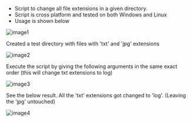 - Script to change all file extensions in a given directory.
- Script is cross platform and tested on both Windows and Linux
- Usage is shown below

![image1](https://user-images.githubusercontent.com/39571363/43498633-6caf37ae-9565-11e8-9606-2e6970719b7e.JPG)

Created a test directory with files with 'txt' and 'jpg' extensions

![image2](https://user-images.githubusercontent.com/39571363/43499192-f27a9642-9567-11e8-9ea2-4a5e41e48076.JPG)

Execute the script by giving the following arguments in the same exact order (this will change txt extensions to log)

![image3](https://user-images.githubusercontent.com/39571363/43499205-098c4ad8-9568-11e8-9dc9-ae023d2ae584.JPG)

See the below result. All the 'txt' extensions got changed to 'log'. (Leaving the 'jpg' untouched)

![image4](https://user-images.githubusercontent.com/39571363/43499275-571b177a-9568-11e8-84a2-0e5b2a7ecf37.JPG)
